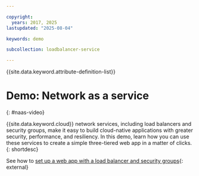 ```yaml
---

copyright:
  years: 2017, 2025
lastupdated: "2025-08-04"

keywords: demo

subcollection: loadbalancer-service

---
```


{{site.data.keyword.attribute-definition-list}}

# Demo: Network as a service
{: #naas-video}

{{site.data.keyword.cloud}} network services, including load balancers and security groups, make it easy to build cloud-native applications with greater security, performance, and resiliency. In this demo, learn how you can use these services to create a simple three-tiered web app in a matter of clicks.
{: shortdesc}

See how to [set up a web app with a load balancer and security groups](https://www.youtube.com/watch?v=LRvNCXvtkX0){: external}
